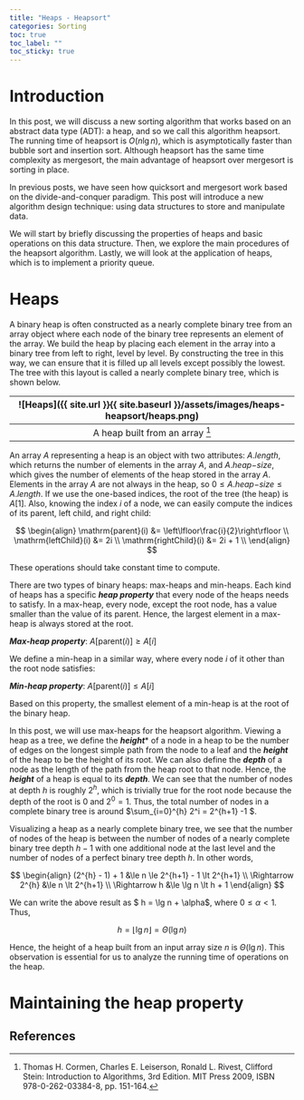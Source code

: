 ```yaml
---
title: "Heaps - Heapsort"
categories: Sorting
toc: true
toc_label: ""
toc_sticky: true
---
```


# Introduction

In this post, we will discuss a new sorting algorithm that works based on an abstract data type (ADT): a heap, and so we call this algorithm heapsort. The running time of heapsort is $O(n \lg n)$, which is asymptotically faster than bubble sort and insertion sort. Although heapsort has the same time complexity as mergesort, the main advantage of heapsort over mergesort is sorting in place. 

In previous posts, we have seen how quicksort and mergesort work based on the divide-and-conquer paradigm. This post will introduce a new algorithm design technique: using data structures to store and manipulate data.

We will start by briefly discussing the properties of heaps and basic operations on this data structure. Then, we explore the main procedures of the heapsort algorithm. Lastly, we will look at the application of heaps, which is to implement a priority queue.

# Heaps

A binary heap is often constructed as a nearly complete binary tree from an array object where each node of the binary tree represents an element of the array. We build the heap by placing each element in the array into a binary tree from left to right, level by level. By constructing the tree in this way, we can ensure that it is filled up all levels except possibly the lowest. The tree with this layout is called a nearly complete binary tree, which is shown below.

|![Heaps]({{ site.url }}{{ site.baseurl }}/assets/images/heaps-heapsort/heaps.png)|
|:---:|
|A heap built from an array [^1]|

An array $A$ representing a heap is an object with two attributes: $A.length$, which returns the number of elements in the array $A$, and $A.heap\mathrm{-}size$, which gives the number of elements of the heap stored in the array $A$. Elements in the array $A$ are not always in the heap, so $0 \le A.heap\mathrm{-}size \le A.length$. If we use the one-based indices, the root of the tree (the heap) is $A[1]$. Also, knowing the index $i$ of a node, we can easily compute the indices of its parent, left child, and right child:

$$
\begin{align}
\mathrm{parent}(i) &= \left\lfloor\frac{i}{2}\right\rfloor \\
\mathrm{leftChild}(i) &= 2i \\
\mathrm{rightChild}(i) &= 2i + 1 \\
\end{align}
$$

These operations should take constant time to compute. 

There are two types of binary heaps: max-heaps and min-heaps. Each kind of heaps has a specific ***heap property*** that every node of the heaps needs to satisfy. In a max-heap, every node, except the root node, has a value smaller than the value of its parent. Hence, the largest element in a max-heap is always stored at the root.

***Max-heap property***: $A[\mathrm{parent}(i)] \ge A[i]$

We define a min-heap in a similar way, where every node $i$ of it other than the root node satisfies:

***Min-heap property***: $A[\mathrm{parent}(i)] \le A[i]$

Based on this property, the smallest element of a min-heap is at the root of the binary heap.

In this post, we will use max-heaps for the heapsort algorithm. Viewing a heap as a tree, we define the ***height**** of a node in a heap to be the number of edges on the longest simple path from the node to a leaf and the ***height*** of the heap to be the height of its root. We can also define the ***depth*** of a node as the length of the path from the heap root to that node. Hence, the ***height*** of a heap is equal to its ***depth***. We can see that the number of nodes at depth $h$ is roughly $2^h$, which is trivially true for the root node because the depth of the root is $0$ and $2^0 = 1$. Thus, the total number of nodes in a complete binary tree is around $\sum_{i=0}^{h} 2^i = 2^{h+1} -1 $. 

Visualizing a heap as a nearly complete binary tree, we see that the number of nodes of the heap is between the number of nodes of a nearly complete binary tree depth $h-1$ with one additional node at the last level and the number of nodes of a perfect binary tree depth $h$. In other words,

$$
\begin{align}
(2^{h} - 1) + 1 &\le n \le 2^{h+1} - 1 \lt 2^{h+1} \\
\Rightarrow 2^{h} &\le n \lt 2^{h+1} \\ 
\Rightarrow h &\le \lg n \lt h + 1
\end{align}
$$

We can write the above result as $ h = \lg n + \alpha$, where $0 \le \alpha \lt 1$. Thus, 

$$h = \lfloor\lg n\rfloor = \Theta(\lg n)$$

Hence, the height of a heap built from an input array size $n$ is $\Theta(\lg n)$. This observation is essential for us to analyze the running time of operations on the heap.

# Maintaining the heap property




References
---
[^1]: Thomas H. Cormen, Charles E. Leiserson, Ronald L. Rivest, Clifford Stein: Introduction to Algorithms, 3rd Edition. MIT Press 2009, ISBN 978-0-262-03384-8, pp. 151-164.